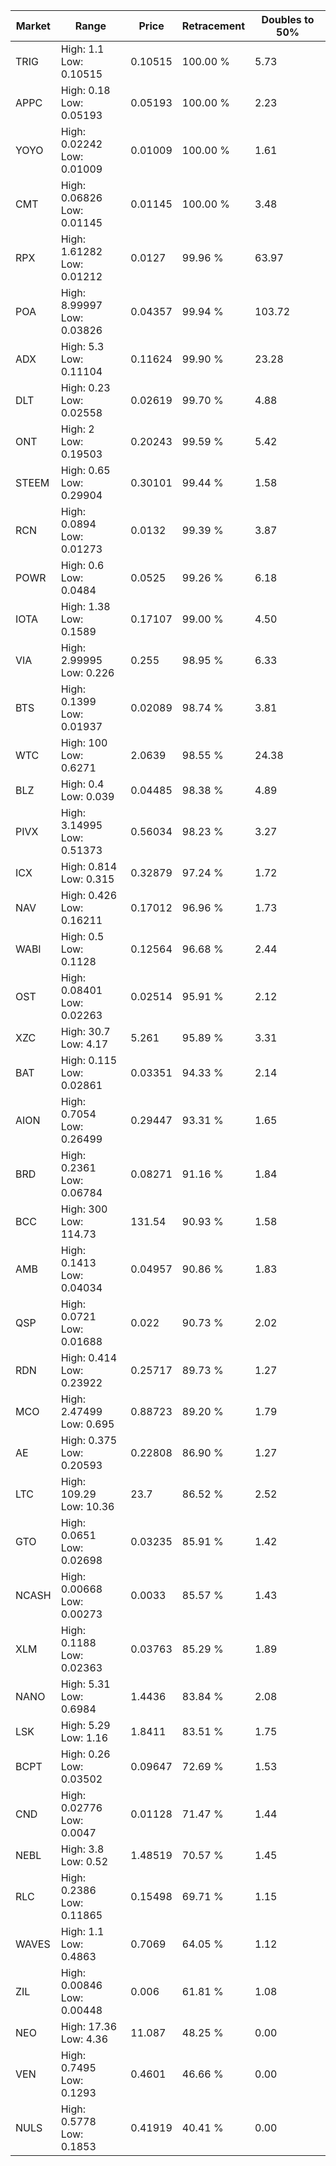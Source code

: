 | Market | Range | Price| Retracement | Doubles to 50% |
| --- | --- | --- | --- | --- |
| TRIG | High: 1.1<br />Low: 0.10515 | 0.10515 | 100.00 % | 5.73 |
| APPC | High: 0.18<br />Low: 0.05193 | 0.05193 | 100.00 % | 2.23 |
| YOYO | High: 0.02242<br />Low: 0.01009 | 0.01009 | 100.00 % | 1.61 |
| CMT | High: 0.06826<br />Low: 0.01145 | 0.01145 | 100.00 % | 3.48 |
| RPX | High: 1.61282<br />Low: 0.01212 | 0.0127 | 99.96 % | 63.97 |
| POA | High: 8.99997<br />Low: 0.03826 | 0.04357 | 99.94 % | 103.72 |
| ADX | High: 5.3<br />Low: 0.11104 | 0.11624 | 99.90 % | 23.28 |
| DLT | High: 0.23<br />Low: 0.02558 | 0.02619 | 99.70 % | 4.88 |
| ONT | High: 2<br />Low: 0.19503 | 0.20243 | 99.59 % | 5.42 |
| STEEM | High: 0.65<br />Low: 0.29904 | 0.30101 | 99.44 % | 1.58 |
| RCN | High: 0.0894<br />Low: 0.01273 | 0.0132 | 99.39 % | 3.87 |
| POWR | High: 0.6<br />Low: 0.0484 | 0.0525 | 99.26 % | 6.18 |
| IOTA | High: 1.38<br />Low: 0.1589 | 0.17107 | 99.00 % | 4.50 |
| VIA | High: 2.99995<br />Low: 0.226 | 0.255 | 98.95 % | 6.33 |
| BTS | High: 0.1399<br />Low: 0.01937 | 0.02089 | 98.74 % | 3.81 |
| WTC | High: 100<br />Low: 0.6271 | 2.0639 | 98.55 % | 24.38 |
| BLZ | High: 0.4<br />Low: 0.039 | 0.04485 | 98.38 % | 4.89 |
| PIVX | High: 3.14995<br />Low: 0.51373 | 0.56034 | 98.23 % | 3.27 |
| ICX | High: 0.814<br />Low: 0.315 | 0.32879 | 97.24 % | 1.72 |
| NAV | High: 0.426<br />Low: 0.16211 | 0.17012 | 96.96 % | 1.73 |
| WABI | High: 0.5<br />Low: 0.1128 | 0.12564 | 96.68 % | 2.44 |
| OST | High: 0.08401<br />Low: 0.02263 | 0.02514 | 95.91 % | 2.12 |
| XZC | High: 30.7<br />Low: 4.17 | 5.261 | 95.89 % | 3.31 |
| BAT | High: 0.115<br />Low: 0.02861 | 0.03351 | 94.33 % | 2.14 |
| AION | High: 0.7054<br />Low: 0.26499 | 0.29447 | 93.31 % | 1.65 |
| BRD | High: 0.2361<br />Low: 0.06784 | 0.08271 | 91.16 % | 1.84 |
| BCC | High: 300<br />Low: 114.73 | 131.54 | 90.93 % | 1.58 |
| AMB | High: 0.1413<br />Low: 0.04034 | 0.04957 | 90.86 % | 1.83 |
| QSP | High: 0.0721<br />Low: 0.01688 | 0.022 | 90.73 % | 2.02 |
| RDN | High: 0.414<br />Low: 0.23922 | 0.25717 | 89.73 % | 1.27 |
| MCO | High: 2.47499<br />Low: 0.695 | 0.88723 | 89.20 % | 1.79 |
| AE | High: 0.375<br />Low: 0.20593 | 0.22808 | 86.90 % | 1.27 |
| LTC | High: 109.29<br />Low: 10.36 | 23.7 | 86.52 % | 2.52 |
| GTO | High: 0.0651<br />Low: 0.02698 | 0.03235 | 85.91 % | 1.42 |
| NCASH | High: 0.00668<br />Low: 0.00273 | 0.0033 | 85.57 % | 1.43 |
| XLM | High: 0.1188<br />Low: 0.02363 | 0.03763 | 85.29 % | 1.89 |
| NANO | High: 5.31<br />Low: 0.6984 | 1.4436 | 83.84 % | 2.08 |
| LSK | High: 5.29<br />Low: 1.16 | 1.8411 | 83.51 % | 1.75 |
| BCPT | High: 0.26<br />Low: 0.03502 | 0.09647 | 72.69 % | 1.53 |
| CND | High: 0.02776<br />Low: 0.0047 | 0.01128 | 71.47 % | 1.44 |
| NEBL | High: 3.8<br />Low: 0.52 | 1.48519 | 70.57 % | 1.45 |
| RLC | High: 0.2386<br />Low: 0.11865 | 0.15498 | 69.71 % | 1.15 |
| WAVES | High: 1.1<br />Low: 0.4863 | 0.7069 | 64.05 % | 1.12 |
| ZIL | High: 0.00846<br />Low: 0.00448 | 0.006 | 61.81 % | 1.08 |
| NEO | High: 17.36<br />Low: 4.36 | 11.087 | 48.25 % | 0.00 |
| VEN | High: 0.7495<br />Low: 0.1293 | 0.4601 | 46.66 % | 0.00 |
| NULS | High: 0.5778<br />Low: 0.1853 | 0.41919 | 40.41 % | 0.00 |
